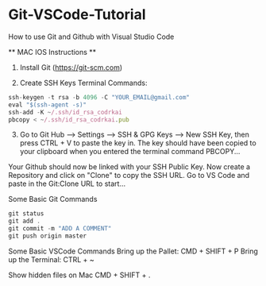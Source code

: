 # Git-VSCode-Tutorial

How to use Git and Github with Visual Studio Code

** MAC IOS Instructions **

1. Install Git (https://git-scm.com)

2. Create SSH Keys
Terminal Commands:
```javascript
ssh-keygen -t rsa -b 4096 -C "YOUR_EMAIL@gmail.com"
eval "$(ssh-agent -s)"
ssh-add -K ~/.ssh/id_rsa_codrkai
pbcopy < ~/.ssh/id_rsa_codrkai.pub
```

3. Go to Git Hub --> Settings --> SSH & GPG Keys --> New SSH Key, then press CTRL + V to paste the key in. The key should have been copied to your clipboard when you entered the terminal command PBCOPY...

Your Github should now be linked with your SSH Public Key. Now create a Repository and click on "Clone" to copy the SSH URL. Go to VS Code and paste in the Git:Clone URL to start...


Some Basic Git Commands
```javascript
git status
git add .
git commit -m "ADD A COMMENT"
git push origin master
```

Some Basic VSCode Commands
Bring up the Pallet:  CMD + SHIFT + P
Bring up the Terminal: CTRL + ~

Show hidden files on Mac
CMD + SHIFT + .
